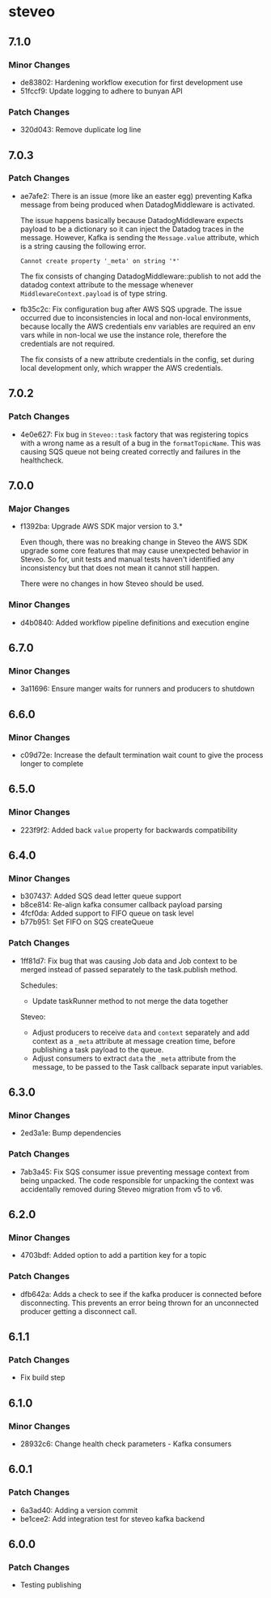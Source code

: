 # steveo

## 7.1.0

### Minor Changes

- de83802: Hardening workflow execution for first development use
- 51fccf9: Update logging to adhere to bunyan API

### Patch Changes

- 320d043: Remove duplicate log line

## 7.0.3

### Patch Changes

- ae7afe2: There is an issue (more like an easter egg) preventing Kafka message from being
  produced when DatadogMiddleware is activated.

  The issue happens basically because DatadogMiddleware expects payload to be a
  dictionary so it can inject the Datadog traces in the message. However, Kafka is
  sending the `Message.value` attribute, which is a string causing the following error.

  `Cannot create property '_meta' on string '*' `

  The fix consists of changing DatadogMiddleware::publish to not add the datadog
  context attribute to the message whenever `MiddlewareContext.payload` is of type
  string.

- fb35c2c: Fix configuration bug after AWS SQS upgrade.
  The issue occurred due to inconsistencies in local and non-local environments,
  because locally the AWS credentials env variables are required an env vars while
  in non-local we use the instance role, therefore the credentials are not required.

  The fix consists of a new attribute credentials in the config, set during local
  development only, which wrapper the AWS credentials.

## 7.0.2

### Patch Changes

- 4e0e627: Fix bug in `Steveo::task` factory that was registering topics with a wrong name
  as a result of a bug in the `formatTopicName`. This was causing SQS queue not
  being created correctly and failures in the healthcheck.

## 7.0.0

### Major Changes

- f1392ba: Upgrade AWS SDK major version to 3.\*

  Even though, there was no breaking change in Steveo the AWS SDK upgrade some core features that may cause unexpected
  behavior in Steveo. So for, unit tests and manual tests haven't identified any inconsistency but that does not mean it
  cannot still happen.

  There were no changes in how Steveo should be used.

### Minor Changes

- d4b0840: Added workflow pipeline definitions and execution engine

## 6.7.0

### Minor Changes

- 3a11696: Ensure manger waits for runners and producers to shutdown

## 6.6.0

### Minor Changes

- c09d72e: Increase the default termination wait count to give the process longer to complete

## 6.5.0

### Minor Changes

- 223f9f2: Added back `value` property for backwards compatibility

## 6.4.0

### Minor Changes

- b307437: Added SQS dead letter queue support
- b8ce814: Re-align kafka consumer callback payload parsing
- 4fcf0da: Added support to FIFO queue on task level
- b77b951: Set FIFO on SQS createQueue

### Patch Changes

- 1ff81d7: Fix bug that was causing Job data and Job context to be merged instead of
  passed separately to the task.publish method.

  Schedules:

  - Update taskRunner method to not merge the data together

  Steveo:

  - Adjust producers to receive `data` and `context` separately and add context as a `_meta` attribute at message creation
    time, before publishing a task payload to the queue.
  - Adjust consumers to extract `data` the `_meta` attribute from the message, to be passed to the Task callback
    separate input variables.

## 6.3.0

### Minor Changes

- 2ed3a1e: Bump dependencies

### Patch Changes

- 7ab3a45: Fix SQS consumer issue preventing message context from being unpacked.
  The code responsible for unpacking the context was accidentally removed during Steveo migration from v5 to v6.

## 6.2.0

### Minor Changes

- 4703bdf: Added option to add a partition key for a topic

### Patch Changes

- dfb642a: Adds a check to see if the kafka producer is connected before disconnecting. This prevents an error being thrown for an unconnected producer getting a disconnect call.

## 6.1.1

### Patch Changes

- Fix build step

## 6.1.0

### Minor Changes

- 28932c6: Change health check parameters - Kafka consumers

## 6.0.1

### Patch Changes

- 6a3ad40: Adding a version commit
- be1cee2: Add integration test for steveo kafka backend

## 6.0.0

### Patch Changes

- Testing publishing
